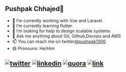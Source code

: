 ## Pushpak Chhajed🍍


- 🔭 I’m currently working with Vue and Laravel.
- 🌱 I’m currently learning flutter.
- 🤔 I’m looking for help to design scalable systems
- 💬 Ask me anything about Git, Github,Devops and AWS
- 📫 You can reach me on twitter[@pushpak1300](https://twitter.com/pushpak1300)
- 😄 Pronouns: He/Him

[1]: https://twitter.com/pushpak1300
[2]: https://www.linkedin.com/in/pushpak-c-286b17b1/
[3]: https://www.quora.com/profile/Pushpak-Chhajed
[4]: https://pushpak1300.github.io

 [![twitter](https://img.icons8.com/doodle/48/000000/twitter--v1.png)][1]
 [![linkedin](https://img.icons8.com/doodle/48/000000/linkedin.png)][2]
 [![quora](https://img.icons8.com/doodle/48/000000/quora.png)][3]
 [![link](https://img.icons8.com/doodle/48/000000/link--v1.png)][4]
---


